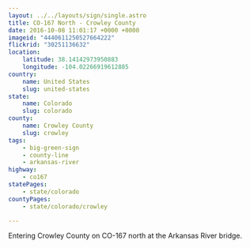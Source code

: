```yaml
---
layout: ../../layouts/sign/single.astro
title: CO-167 North - Crowley County
date: 2016-10-08 11:01:17 +0000 +0000
imageid: "4440611250527664222"
flickrid: "30251136632"
location:
    latitude: 38.14142973950883
    longitude: -104.02266919612885
country:
    name: United States
    slug: united-states
state:
    name: Colorado
    slug: colorado
county:
    name: Crowley County
    slug: crowley
tags:
    - big-green-sign
    - county-line
    - arkansas-river
highway:
    - co167
statePages:
    - state/colorado
countyPages:
    - state/colorado/crowley

---
```

Entering Crowley County on CO-167 north at the Arkansas River bridge.